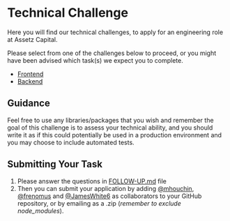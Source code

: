 # Technical Challenge

Here you will find our technical challenges, to apply for an engineering role at Assetz Capital.

Please select from one of the challenges below to proceed, or you might have been advised which task(s) we expect you to complete.

* [Frontend](./frontend)
* [Backend](./backend)

## Guidance

Feel free to use any libraries/packages that you wish and remember the goal of this challenge is to assess your technical ability, and you should write it as if this could potentially be used in a production environment and you may choose to include automated tests.


## Submitting Your Task

1. Please answer the questions in [FOLLOW-UP.md](./FOLLOW-UP.md) file
2. Then you can submit your application by adding [@mhouchin](https://github.com/mhouchin), [@frenomus](https://github.com/frenomus) and [@JamesWhite6](https://github.com/JamesWhite6) as collaborators to your GitHub repository, or by emailing as a .zip (_remember to exclude node_modules_).
